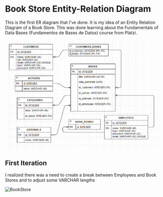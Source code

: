 # Book Store Entity-Relation Diagram
This is the first ER diagram that I've done.
It is my idea of an Entity Relation Diagram of a Book Store.
This was done learning about the Fundamentals of Data Bases (Fundamentos de Bases de Datos) course from Platzi.

![BookStoreER](BookStore.PNG)

## First Iteration

I realized there was a need to create a break between Employees and Book Stores and to adjust some VARCHAR lengths

![BookStore](1stiteration.mwb)
